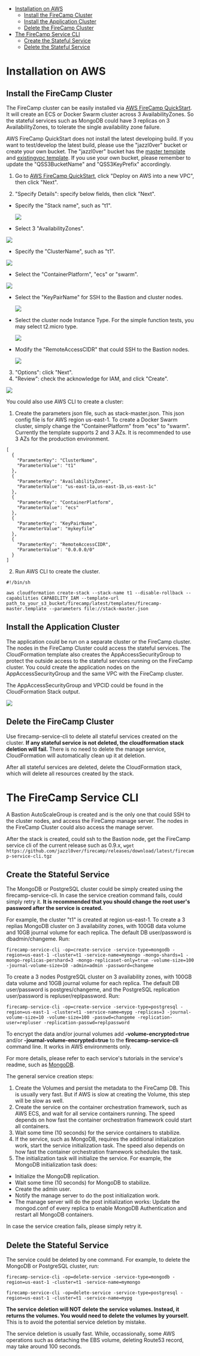 * [Installation on AWS](https://github.com/jazzl0ver/firecamp/tree/master/docs/installation#installation-on-aws)
  * [Install the FireCamp Cluster](https://github.com/jazzl0ver/firecamp/tree/master/docs/installation#install-the-firecamp-cluster)
  * [Install the Application Cluster](https://github.com/jazzl0ver/firecamp/tree/master/docs/installation#install-the-application-cluster)
  * [Delete the FireCamp Cluster](https://github.com/jazzl0ver/firecamp/tree/master/docs/installation#delete-the-firecamp-cluster)
* [The FireCamp Service CLI](https://github.com/jazzl0ver/firecamp/tree/master/docs/installation#the-firecamp-service-cli)
  * [Create the Stateful Service](https://github.com/jazzl0ver/firecamp/tree/master/docs/installation#create-the-stateful-service)
  * [Delete the Stateful Service](https://github.com/jazzl0ver/firecamp/tree/master/docs/installation#delete-the-stateful-service)

# Installation on AWS

## Install the FireCamp Cluster
The FireCamp cluster can be easily installed via [AWS FireCamp QuickStart](https://aws.amazon.com/quickstart/architecture/jazzl0ver-firecamp/). It will create an ECS or Docker Swarm cluster across 3 AvailabilityZones. So the stateful services such as MongoDB could have 3 replicas on 3 AvailabilityZones, to tolerate the single availability zone failure.

AWS FireCamp QuickStart does not install the latest developing build. If you want to test/develop the latest build, please use the "jazzl0ver" bucket or create your own bucket. The "jazzl0ver" bucket has the [master template](https://s3.amazonaws.com/jazzl0ver/firecamp/releases/latest/templates/firecamp-master.template) and [existingvpc template](https://s3.amazonaws.com/jazzl0ver/firecamp/releases/latest/templates/firecamp.template). If you use your own bucket, please remember to update the "QSS3BucketName" and "QSS3KeyPrefix" accordingly.

1. Go to [AWS FireCamp QuickStart](https://aws.amazon.com/quickstart/architecture/jazzl0ver-firecamp/), click "Deploy on AWS into a new VPC", then click "Next".

2. "Specify Details": specify below fields, then click "Next".
* Specify the "Stack name", such as "t1".

  ![](https://s3.amazonaws.com/jazzl0ver/firecamp/docs/install/cfstack+StackName.png)

* Select 3 "AvailabilityZones".

![](https://s3.amazonaws.com/jazzl0ver/firecamp/docs/install/cfstack+AvailabilityZones.png)

* Specify the "ClusterName", such as "t1".

![](https://s3.amazonaws.com/jazzl0ver/firecamp/docs/install/cf+clustername.png)

* Select the "ContainerPlatform", "ecs" or "swarm".

![](https://s3.amazonaws.com/jazzl0ver/firecamp/docs/install/cf+platform.png)

* Select the "KeyPairName" for SSH to the Bastion and cluster nodes.

  ![](https://s3.amazonaws.com/jazzl0ver/firecamp/docs/install/cf+stack+KeyPairName.png)

* Select the cluster node Instance Type. For the simple function tests, you may select t2.micro type.

  ![](https://s3.amazonaws.com/jazzl0ver/firecamp/docs/install/cfstack+NodeInstanceType.png)

* Modify the "RemoteAccessCIDR" that could SSH to the Bastion nodes.

  ![](https://s3.amazonaws.com/jazzl0ver/firecamp/docs/install/cfstack+RemoteAccessCIDR.png)

3. "Options": click "Next".
4. "Review": check the acknowledge for IAM, and click "Create".

![](https://s3.amazonaws.com/jazzl0ver/firecamp/docs/install/cfstack+AckIAM.png)


You could also use AWS CLI to create a cluster:
1. Create the parameters json file, such as stack-master.json. This json config file is for AWS region us-east-1. To create a Docker Swarm cluster, simply change the "ContainerPlatform" from "ecs" to "swarm".
Currently the template supports 2 and 3 AZs. It is recommended to use 3 AZs for the production environment.
```
[
  {
    "ParameterKey": "ClusterName",
    "ParameterValue": "t1"
  },
  {
    "ParameterKey": "AvailabilityZones",
    "ParameterValue": "us-east-1a,us-east-1b,us-east-1c"
  },
  {
    "ParameterKey": "ContainerPlatform",
    "ParameterValue": "ecs"
  },
  {
    "ParameterKey": "KeyPairName",
    "ParameterValue": "mykeyfile"
  },
  {
    "ParameterKey": "RemoteAccessCIDR",
    "ParameterValue": "0.0.0.0/0"
  }
]
```

2. Run AWS CLI to create the cluster.
```
#!/bin/sh

aws cloudformation create-stack --stack-name t1 --disable-rollback --capabilities CAPABILITY_IAM --template-url path_to_your_s3_bucket/firecamp/latest/templates/firecamp-master.template --parameters file://stack-master.json
```

## Install the Application Cluster
The application could be run on a separate cluster or the FireCamp cluster. The nodes in the FireCamp Cluster could access the stateful services. The CloudFormation template also creates the AppAccessSecurityGroup to protect the outside access to the stateful services running on the FireCamp cluster. You could create the application nodes on the AppAccessSecurityGroup and the same VPC with the FireCamp cluster.

The AppAccessSecurityGroup and VPCID could be found in the CloudFormation Stack output.

![](https://s3.amazonaws.com/jazzl0ver/firecamp/docs/install/cf+outputs.png)

## Delete the FireCamp Cluster
Use firecamp-service-cli to delete all stateful services created on the cluster. **If any stateful service is not deleted, the cloudformation stack deletion will fail.** There is no need to delete the manage service, CloudFormation will automatically clean up it at deletion.

After all stateful services are deleted, delete the CloudFormation stack, which will delete all resources created by the stack.

# The FireCamp Service CLI
A Bastion AutoScaleGroup is created and is the only one that could SSH to the cluster nodes, and access the FireCamp manage server. The nodes in the FireCamp Cluster could also access the manage server.

After the stack is created, could ssh to the Bastion node, get the FireCamp service cli of the current release such as 0.9.x, `wget https://github.com/jazzl0ver/firecamp/releases/download/latest/firecamp-service-cli.tgz`

## Create the Stateful Service
The MongoDB or PostgreSQL cluster could be simply created using the firecamp-service-cli. In case the service creation command fails, could simply retry it. **It is recommended that you should change the root user's password after the service is created.**

For example, the cluster "t1" is created at region us-east-1. To create a 3 replias MongoDB cluster on 3 availability zones, with 100GB data volume and 10GB journal volume for each replica. The default DB user/password is dbadmin/changeme. Run:
```
firecamp-service-cli -op=create-service -service-type=mongodb -region=us-east-1 -cluster=t1 -service-name=mymongo -mongo-shards=1 -mongo-replicas-pershard=3 -mongo-replicaset-only=true -volume-size=100 -journal-volume-size=10 -admin=admin -password=changeme
```

To create a 3 nodes PostgreSQL cluster on 3 availability zones, with 100GB data volume and 10GB journal volume for each replica. The default DB user/password is postgres/changeme, and the PostgreSQL replication user/password is repluser/replpassword. Run:
```
firecamp-service-cli -op=create-service -service-type=postgresql -region=us-east-1 -cluster=t1 -service-name=mypg -replicas=3 -journal-volume-size=10 -volume-size=100 -passwd=changeme -replication-user=repluser -replication-passwd=replpassword
```

To encrypt the data and/or journal volumes add **-volume-encrypted=true** and/or **-journal-volume-encrypted=true** to the **firecamp-service-cli** command line. It works in AWS environments only.

For more details, please refer to each service's tutorials in the service's readme, such as [MongoDB](https://github.com/jazzl0ver/firecamp/tree/master/catalog/mongodb).

The general service creation steps:
1. Create the Volumes and persist the metadata to the FireCamp DB. This is usually very fast. But if AWS is slow at creating the Volume, this step will be slow as well.
2. Create the service on the container orchestration framework, such as AWS ECS, and wait for all service containers running. The speed depends on how fast the container orchestration framework could start all containers.
3. Wait some time (10 seconds) for the service containers to stabilize.
4. If the service, such as MongoDB, requires the additional initialization work, start the service initialization task. The speed also depends on how fast the container orchestration framework schedules the task.
5. The initialization task will initialize the service. For example, the MongoDB initialization task does:
  * Initialize the MongoDB replication.
  * Wait some time (10 seconds) for MongoDB to stabilize.
  * Create the admin user.
  * Notify the manage server to do the post initialization work.
  * The manage server will do the post initialization works: Update the mongod.conf of every replica to enable MongoDB Authentication and restart all MongoDB containers.

In case the service creation fails, please simply retry it.


## Delete the Stateful Service
The service could be deleted by one command. For example, to delete the MongoDB or PostgreSQL cluster, run:
```
firecamp-service-cli -op=delete-service -service-type=mongodb -region=us-east-1 -cluster=t1 -service-name=mymongo
```
```
firecamp-service-cli -op=delete-service -service-type=postgresql -region=us-east-1 -cluster=t1 -service-name=mypg
```

**The service deletion will NOT delete the service volumes. Instead, it returns the volumes. You would need to delete the volumes by yourself.** This is to avoid the potential service deletion by mistake.

The service deletion is usually fast. While, occassionally, some AWS operations such as detaching the EBS volume, deleting Route53 record, may take around 100 seconds.
